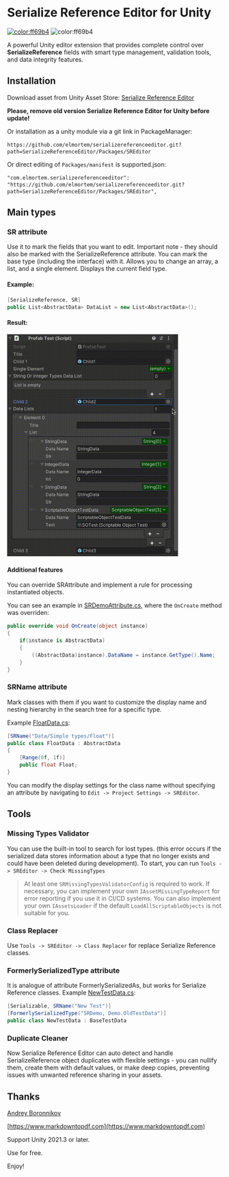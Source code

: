 # Serialize Reference Editor for Unity

[![color:ff69b4](https://img.shields.io/badge/licence-Unlicense-blue)](https://unlicense.org)
![color:ff69b4](https://img.shields.io/badge/Unity-2019.3.x-red)

A powerful Unity editor extension that provides complete control over **SerializeReference** fields with smart type management, validation tools, and data integrity features.

## Installation

Download asset from Unity Asset Store:
[Serialize Reference Editor](https://assetstore.unity.com/packages/slug/297559)

**Please, remove old version Serialize Reference Editor for Unity before update!**

Or installation as a unity module via a git link in PackageManager:
```
https://github.com/elmortem/serializereferenceeditor.git?path=SerializeReferenceEditor/Packages/SREditor
```

Or direct editing of `Packages/manifest` is supported.json:
```
"com.elmortem.serializereferenceeditor": "https://github.com/elmortem/serializereferenceeditor.git?path=SerializeReferenceEditor/Packages/SREditor",
```

## Main types

### SR attribute

Use it to mark the fields that you want to edit. Important note - they should also be marked with the SerializeReference attribute. You can mark the base type (including the interface) with it.
Allows you to change an array, a list, and a single element. Displays the current field type.

#### Example:

```csharp
[SerializeReference, SR]
public List<AbstractData> DataList = new List<AbstractData>();
```
#### Result:

<img src="Images/Demo.gif" width="400">

#### Additional features

You can override SRAttribute and implement a rule for processing instantiated objects.

You can see an example in [SRDemoAttribute.cs](https://github.com/elmortem/serializereferenceeditor/tree/master/SerializeReferenceEditor/Packages/SREditor/Samples~/Demo/SRDemoAttribute.cs), where the `OnCreate` method was overriden:
```csharp
public override void OnCreate(object instance)
{
    if(instance is AbstractData)
    {
        ((AbstractData)instance).DataName = instance.GetType().Name;
    }
}
```

### SRName attribute

Mark classes with them if you want to customize the display name and nesting hierarchy in the search tree for a specific type.

Example [FloatData.cs](https://github.com/elmortem/serializereferenceeditor/tree/master/SerializeReferenceEditor/Packages/SREditor/Samples~/Demo/Datas/FloatData.cs):
```csharp
[SRName("Data/Simple types/Float")]  
public class FloatData : AbstractData
{
    [Range(0f, 1f)]
    public float Float;
}
```

You can modify the display settings for the class name without specifying an attribute by navigating to `Edit -> Project Settings -> SREditor`.

## Tools

### Missing Types Validator

You can use the built-in tool to search for lost types.
(this error occurs if the serialized data stores information about a type that no longer exists and could have been deleted during development). To start, you can run
`Tools -> SREditor -> Check MissingTypes`

> At least one `SRMissingTypesValidatorConfig` is required to work.
If necessary, you can implement your own `IAssetMissingTypeReport` for error
reporting if you use it in CI/CD systems.
You can also implement your own `IAssetsLoader` if the default `LoadAllScriptableObjects` is not suitable for you.

### Class Replacer

Use `Tools -> SREditor -> Class Replacer` for replace Serialize Reference classes.

### FormerlySerializedType attribute

It is analogue of attribute FormerlySerializedAs, but works for Serialize Reference classes.
Example [NewTestData.cs](https://github.com/elmortem/serializereferenceeditor/tree/master/SerializeReferenceEditor/Packages/SREditor/Samples~/Demo/NewTests/NewTestData.cs):
```csharp
[Serializable, SRName("New Test")]
[FormerlySerializedType("SRDemo, Demo.OldTestData")]
public class NewTestData : BaseTestData
```

### Duplicate Cleaner

Now Serialize Reference Editor can auto detect and handle SerializeReference object duplicates with flexible settings - you can nullify them, create them with default values, or make deep copies, preventing issues with unwanted reference sharing in your assets.

## Thanks

[Andrey Boronnikov](https://github.com/Red-Cat-Fat)

[https://www.markdowntopdf.com](https://www.markdowntopdf.com)



Support Unity 2021.3 or later.

Use for free.

Enjoy!
